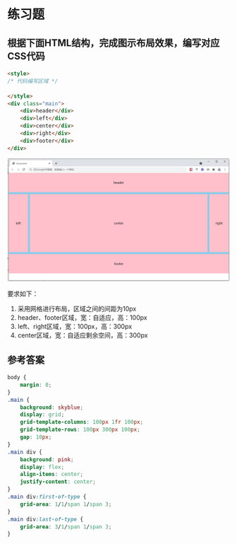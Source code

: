 # 练习题

## 根据下面HTML结构，完成图示布局效果，编写对应CSS代码

```html
<style>
/* 代码编写区域 */

</style>
<div class="main">
    <div>header</div>
    <div>left</div>
    <div>center</div>
    <div>right</div>
    <div>footer</div>
</div>


```

![](./img/5_练习_1.jpg)

要求如下：

1. 采用网格进行布局，区域之间的间距为10px
2. header、footer区域，宽：自适应，高：100px
3. left、right区域，宽：100px，高：300px
4. center区域，宽：自适应剩余空间，高：300px

## 参考答案

```css
body {
    margin: 0;
}
.main {
    background: skyblue;
    display: grid;
    grid-template-columns: 100px 1fr 100px;
    grid-template-rows: 100px 300px 100px;
    gap: 10px;
}
.main div {
    background: pink;
    display: flex;
    align-items: center;
    justify-content: center;
}
.main div:first-of-type {
    grid-area: 1/1/span 1/span 3;
}
.main div:last-of-type {
    grid-area: 3/1/span 1/span 3;
}
```
